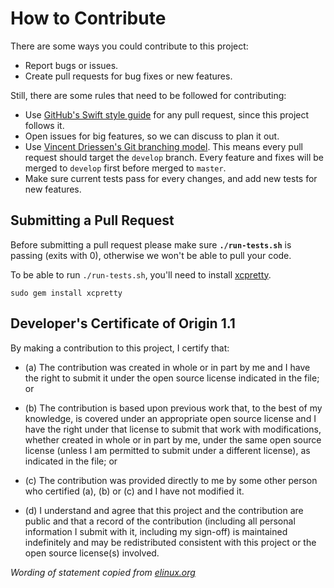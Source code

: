# How to Contribute

There are some ways you could contribute to this project:

- Report bugs or issues.
- Create pull requests for bug fixes or new features.

Still, there are some rules that need to be followed for contributing:

- Use [GitHub's Swift style guide](https://github.com/github/swift-style-guide) for any pull request, since this project follows it.
- Open issues for big features, so we can discuss to plan it out.
- Use [Vincent Driessen's Git branching model](). This means every pull request should target the `develop` branch. Every feature and fixes will be merged to `develop` first before merged to `master`.
- Make sure current tests pass for every changes, and add new tests for new features.

## Submitting a Pull Request

Before submitting a pull request please make sure **`./run-tests.sh`** is passing (exits with 0), otherwise we won't be able to pull your code.

To be able to run `./run-tests.sh`, you'll need to install [xcpretty](https://github.com/supermarin/xcpretty).

`sudo gem install xcpretty`

## Developer's Certificate of Origin 1.1

By making a contribution to this project, I certify that:

- (a) The contribution was created in whole or in part by me and I
      have the right to submit it under the open source license
      indicated in the file; or

- (b) The contribution is based upon previous work that, to the best
      of my knowledge, is covered under an appropriate open source
      license and I have the right under that license to submit that
      work with modifications, whether created in whole or in part
      by me, under the same open source license (unless I am
      permitted to submit under a different license), as indicated
      in the file; or

- (c) The contribution was provided directly to me by some other
      person who certified (a), (b) or (c) and I have not modified
      it.

- (d) I understand and agree that this project and the contribution
      are public and that a record of the contribution (including all
      personal information I submit with it, including my sign-off) is
      maintained indefinitely and may be redistributed consistent with
      this project or the open source license(s) involved.

*Wording of statement copied from [elinux.org](http://elinux.org/Developer_Certificate_Of_Origin)*